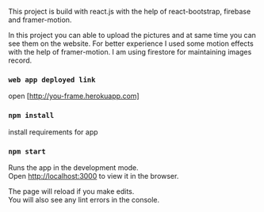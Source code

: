 This project is build with react.js with the help of react-bootstrap, firebase and framer-motion.

In this project you can able to upload the pictures and at same time you can see them on the website. For better experience I used some motion effects with the help of framer-motion.
I am using firestore for maintaining images record.

### `web app deployed link`

open [http://you-frame.herokuapp.com]


### `npm install`

install requirements for app

### `npm start`

Runs the app in the development mode.<br />
Open [http://localhost:3000](http://localhost:3000) to view it in the browser.

The page will reload if you make edits.<br />
You will also see any lint errors in the console.
